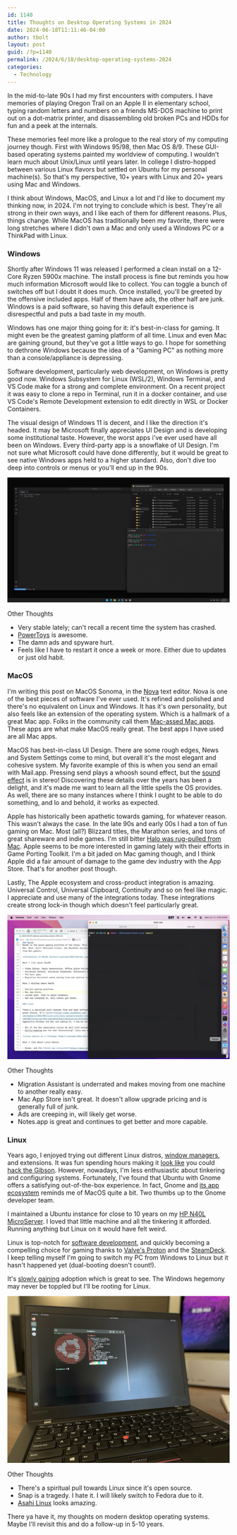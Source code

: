 ```yaml
---
id: 1140
title: Thoughts on Desktop Operating Systems in 2024
date: 2024-06-18T11:11:46-04:00
author: tbolt
layout: post
guid: /?p=1140
permalink: /2024/6/18/desktop-operating-systems-2024
categories:
  - Technology
---
```


In the mid-to-late 90s I had my first encounters with computers. I have memories of playing Oregon Trail on an Apple II in elementary school, typing random letters and numbers on a friends MS-DOS machine to print out on a dot-matrix printer, and disassembling old broken PCs and HDDs for fun and a peek at the internals.

These memories feel more like a prologue to the real story of my computing journey though. First with Windows 95/98, then Mac OS 8/9. These GUI-based operating systems painted my worldview of computing. I wouldn't learn much about Unix/Linux until years later. In college I distro-hopped between various Linux flavors but settled on Ubuntu for my personal machine(s). So that's my perspective, 10+ years with Linux and 20+ years using Mac and Windows.

I think about Windows, MacOS, and Linux a lot and I'd like to document my thinking now, in 2024. I'm not trying to conclude which is best. They're all strong in their own ways, and I like each of them for different reasons. Plus, things change. While MacOS has traditionally been my favorite, there were long stretches where I didn't own a Mac and only used a Windows PC or a ThinkPad with Linux.

### Windows

Shortly after Windows 11 was released I performed a clean install on a 12-Core Ryzen 5900x machine. The install process is fine but reminds you how much information Microsoft would like to collect. You can toggle a bunch of switches off but I doubt it does much. Once installed, you'll be greeted by the offensive included apps. Half of them have ads, the other half are junk. Windows is a paid software, so having this default experience is disrespectful and puts a bad taste in my mouth.

Windows has one major thing going for it: it's best-in-class for gaming. It might even be the greatest gaming platform of all time. Linux and even Mac are gaining ground, but they've got a little ways to go. I hope for something to dethrone Windows because the idea of a "Gaming PC" as nothing more than a console/appliance is depressing.

Software development, particularly web development, on Windows is pretty good now. Windows Subsystem for Linux (WSL/2), Windows Terminal, and VS Code make for a strong and complete environment. On a recent project it was easy to clone a repo in Terminal, run it in a docker container, and use VS Code's Remote Development extension to edit directly in WSL or Docker Containers.

The visual design of Windows 11 is decent, and I like the direction it's headed. It may be Microsoft finally appreciates UI Design and is developing some institutional taste. However, the worst apps i've ever used have all been on Windows. Every third-party app is a snowflake of UI Design. I'm not sure what Microsoft could have done differently, but it would be great to see native Windows apps held to a higher standard. Also, don't dive too deep into controls or menus or you'll end up in the 90s.

![Screenshot of the Microsoft Windows 11](/uploads/2024/06/windows.jpg)

Other Thoughts

- Very stable lately; can't recall a recent time the system has crashed.
- [PowerToys](https://learn.microsoft.com/en-us/windows/powertoys/install) is awesome.
- The damn ads and spyware hurt.
- Feels like I have to restart it once a week or more. Either due to updates or just old habit.

### MacOS

I'm writing this post on MacOS Sonoma, in the [Nova](https://nova.app) text editor. Nova is one of the best pieces of software I've ever used. It's refined and polished and there's no equivalent on Linux and Windows. It has it's own personality, but also feels like an extension of the operating system. Which is a hallmark of a great Mac app. Folks in the community call them [Mac-assed Mac apps](https://inessential.com/2020/03/19/proxyman.html). These apps are what make MacOS really great. The best apps I have used are all Mac apps.

MacOS has best-in-class UI Design. There are some rough edges, News and System Settings come to mind, but overall it's the most elegant and cohesive system. My favorite example of this is when you send an email with Mail.app. Pressing send plays a whoosh sound effect, but the [sound effect](https://www.youtube.com/watch?v=l5_GD0-_EII) is in stereo! Discovering these details over the years has been a delight, and it's made me want to learn all the little spells the OS provides. As well, there are so many instances where I think I ought to be able to do something, and lo and behold, it works as expected.

Apple has historically been apathetic towards gaming, for whatever reason. This wasn't always the case. In the late 90s and early 00s I had a ton of fun gaming on Mac. Most (all?) Blizzard titles, the Marathon series, and tons of great shareware and indie games. I'm still bitter [Halo was rug-pulled from Mac](https://www.halopedia.org/Halo_announcement_trailer). Apple seems to be more interested in gaming lately with their efforts in Game Porting Toolkit. I'm a bit jaded on Mac gaming though, and I think Apple did a fair amount of damage to the game dev industry with the App Store. That's for another post though.

Lastly, The Apple ecosystem and cross-product integration is amazing. Universal Control, Universal Clipboard, Continuity and so on feel like magic. I appreciate and use many of the integrations today. These integrations create strong lock-in though which doesn't feel particularly great.

![Screenshot of MacOS Sierra](/uploads/2024/06/mac.jpg)

Other Thoughts

- Migration Assistant is underrated and makes moving from one machine to another really easy.
- Mac App Store isn't great. It doesn't allow upgrade pricing and is generally full of junk.
- Ads are creeping in, will likely get worse.
- Notes.app is great and continues to get better and more capable.

### Linux

Years ago, I enjoyed trying out different Linux distros, [window managers](https://en.wikipedia.org/wiki/Compiz), and extensions. It was fun spending hours making it [look like](https://www.reddit.com/r/unixporn/) you could [hack the Gibson](<https://en.wikipedia.org/wiki/Hackers_(film)>). However, nowadays, I'm less enthusiastic about tinkering and configuring systems. Fortunately, I've found that Ubuntu with Gnome offers a satisfying out-of-the-box experience. In fact, Gnome and [its app ecosystem](https://apps.gnome.org) reminds me of MacOS quite a bit. Two thumbs up to the Gnome developer team.

I maintained a Ubuntu instance for close to 10 years on my [HP N40L MicroServer](https://n40l.fandom.com/wiki/HP_MicroServer_N40L_Wiki). I loved that little machine and all the tinkering it afforded. Running anything but Linux on it would have felt weird.

Linux is top-notch for [software development](https://world.hey.com/dhh/linux-as-the-new-developer-default-at-37signals-ef0823b7), and quickly becoming a compelling choice for gaming thanks to [Valve's Proton](https://github.com/ValveSoftware/Proton) and the [SteamDeck](https://www.steamdeck.com). I keep telling myself I'm going to switch my PC from Windows to Linux but it hasn't happened yet (dual-booting doesn't count!).

It's [slowly gaining](https://arstechnica.com/gadgets/2024/03/linux-continues-growing-market-share-reaches-4-of-desktops) adoption which is great to see. The Windows hegemony may never be toppled but I'll be rooting for Linux.

![Linux Ubuntu on a Thinkpad T460s](/uploads/2024/06/linux.jpg)

Other Thoughts

- There's a spiritual pull towards Linux since it's open source.
- Snap is a tragedy. I hate it. I will likely switch to Fedora due to it.
- [Asahi Linux](https://asahilinux.org) looks amazing.

There ya have it, my thoughts on modern desktop operating systems. Maybe I'll revisit this and do a follow-up in 5-10 years.
